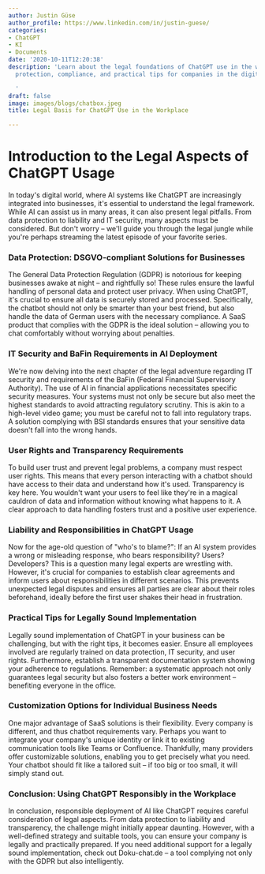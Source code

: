 ```yaml
---
author: Justin Güse
author_profile: https://www.linkedin.com/in/justin-guese/
categories:
- ChatGPT
- KI
- Documents
date: '2020-10-11T12:20:38'
description: 'Learn about the legal foundations of ChatGPT use in the workplace. Data
  protection, compliance, and practical tips for companies in the digital age.

  '
draft: false
image: images/blogs/chatbox.jpeg
title: Legal Basis for ChatGPT Use in the Workplace

---
```

# Introduction to the Legal Aspects of ChatGPT Usage

In today's digital world, where AI systems like ChatGPT are increasingly integrated into businesses, it's essential to understand the legal framework. While AI can assist us in many areas, it can also present legal pitfalls. From data protection to liability and IT security, many aspects must be considered. But don't worry – we'll guide you through the legal jungle while you're perhaps streaming the latest episode of your favorite series.

### Data Protection: DSGVO-compliant Solutions for Businesses

The General Data Protection Regulation (GDPR) is notorious for keeping businesses awake at night – and rightfully so! These rules ensure the lawful handling of personal data and protect user privacy. When using ChatGPT, it's crucial to ensure all data is securely stored and processed.  Specifically, the chatbot should not only be smarter than your best friend, but also handle the data of German users with the necessary compliance. A SaaS product that complies with the GDPR is the ideal solution – allowing you to chat comfortably without worrying about penalties.

### IT Security and BaFin Requirements in AI Deployment

We're now delving into the next chapter of the legal adventure regarding IT security and requirements of the BaFin (Federal Financial Supervisory Authority). The use of AI in financial applications necessitates specific security measures. Your systems must not only be secure but also meet the highest standards to avoid attracting regulatory scrutiny. This is akin to a high-level video game; you must be careful not to fall into regulatory traps. A solution complying with BSI standards ensures that your sensitive data doesn't fall into the wrong hands.

### User Rights and Transparency Requirements

To build user trust and prevent legal problems, a company must respect user rights. This means that every person interacting with a chatbot should have access to their data and understand how it's used.  Transparency is key here. You wouldn't want your users to feel like they're in a magical cauldron of data and information without knowing what happens to it.  A clear approach to data handling fosters trust and a positive user experience.

### Liability and Responsibilities in ChatGPT Usage

Now for the age-old question of "who's to blame?": If an AI system provides a wrong or misleading response, who bears responsibility? Users? Developers? This is a question many legal experts are wrestling with. However, it's crucial for companies to establish clear agreements and inform users about responsibilities in different scenarios.  This prevents unexpected legal disputes and ensures all parties are clear about their roles beforehand, ideally before the first user shakes their head in frustration.

### Practical Tips for Legally Sound Implementation

Legally sound implementation of ChatGPT in your business can be challenging, but with the right tips, it becomes easier. Ensure all employees involved are regularly trained on data protection, IT security, and user rights.  Furthermore, establish a transparent documentation system showing your adherence to regulations. Remember: a systematic approach not only guarantees legal security but also fosters a better work environment – benefiting everyone in the office.

### Customization Options for Individual Business Needs

One major advantage of SaaS solutions is their flexibility. Every company is different, and thus chatbot requirements vary. Perhaps you want to integrate your company's unique identity or link it to existing communication tools like Teams or Confluence. Thankfully, many providers offer customizable solutions, enabling you to get precisely what you need. Your chatbot should fit like a tailored suit – if too big or too small, it will simply stand out.

### Conclusion: Using ChatGPT Responsibly in the Workplace

In conclusion, responsible deployment of AI like ChatGPT requires careful consideration of legal aspects. From data protection to liability and transparency, the challenge might initially appear daunting. However, with a well-defined strategy and suitable tools, you can ensure your company is legally and practically prepared. If you need additional support for a legally sound implementation, check out Doku-chat.de – a tool complying not only with the GDPR but also intelligently.
